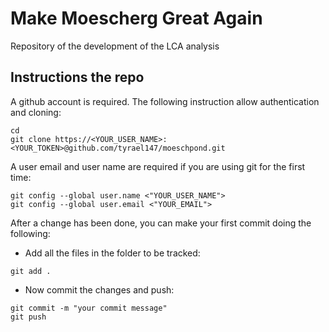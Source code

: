 # Make Moescherg Great Again

Repository of the development of the LCA analysis 

## Instructions the repo

A github account is required. The following instruction allow authentication and cloning:

```shell
cd
git clone https://<YOUR_USER_NAME>:<YOUR_TOKEN>@github.com/tyrael147/moeschpond.git
````
A user email and user name are required if you are using git for the first time:

```shell
git config --global user.name <"YOUR_USER_NAME">
git config --global user.email <"YOUR_EMAIL">
```
After a change has been done, you can make your first commit doing the following:
- Add all the files in the folder to be tracked:
```shell
git add . 
```
- Now commit the changes and push:
```shell
git commit -m "your commit message"
git push
```


